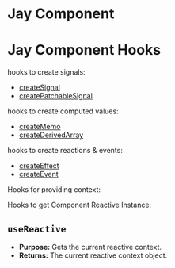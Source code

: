 # Jay Component

# Jay Component Hooks

hooks to create signals:

* [createSignal](./docs/create-signal.md)
* [createPatchableSignal](./docs/create-patchable-signal.md)

hooks to create computed values:

* [createMemo](./docs/create-memo.md)
* [createDerivedArray](./docs/create-derived-array.md)

hooks to create reactions & events:

* [createEffect](./docs/create-effect.md)
* [createEvent](./docs/create-event.md)

Hooks for providing context:

Hooks to get Component Reactive Instance:



## `useReactive`

* **Purpose:** Gets the current reactive context.
* **Returns:** The current reactive context object.
